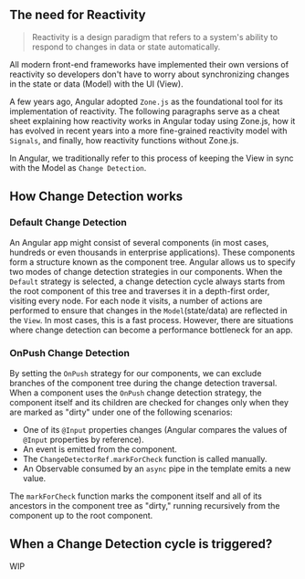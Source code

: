 ## The need for Reactivity

> Reactivity is a design paradigm that refers to a system's ability to respond to changes in data or state automatically.

All modern front-end frameworks have implemented their own versions of reactivity so developers don't have to worry about synchronizing changes in the state or data (Model) with the UI (View).

A few years ago, Angular adopted `Zone.js` as the foundational tool for its implementation of reactivity. The following paragraphs serve as a cheat sheet explaining how reactivity works in Angular today using Zone.js, how it has evolved in recent years into a more fine-grained reactivity model with `Signals`, and finally, how reactivity functions without Zone.js.

In Angular, we traditionally refer to this process of keeping the View in sync with the Model as `Change Detection`.

## How Change Detection works

### Default Change Detection

An Angular app might consist of several components (in most cases, hundreds or even thousands in enterprise applications). These components form a structure known as the component tree. Angular allows us to specify two modes of change detection strategies in our components. When the `Default` strategy is selected, a change detection cycle always starts from the root component of this tree and traverses it in a depth-first order, visiting every node. For each node it visits, a number of actions are performed to ensure that changes in the `Model`(state/data) are reflected in the `View`. In most cases, this is a fast process. However, there are situations where change detection can become a performance bottleneck for an app.

### OnPush Change Detection

By setting the `OnPush` strategy for our components, we can exclude branches of the component tree during the change detection traversal. When a component uses the `OnPush` change detection strategy, the component itself and its children are checked for changes only when they are marked as "dirty" under one of the following scenarios:

- One of its `@Input` properties changes (Angular compares the values of `@Input` properties by reference).
- An event is emitted from the component.
- The `ChangeDetectorRef.markForCheck` function is called manually.
- An Observable consumed by an `async` pipe in the template emits a new value.

The `markForCheck` function marks the component itself and all of its ancestors in the component tree as "dirty," running recursively from the component up to the root component.

## When a Change Detection cycle is triggered?

WIP

